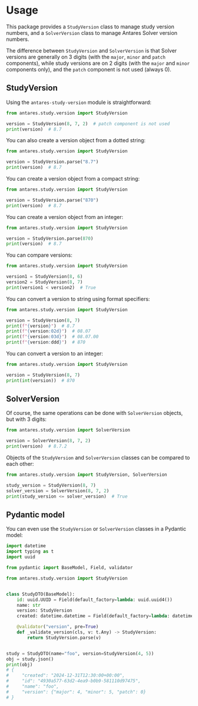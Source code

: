 # Usage

This package provides a `StudyVersion` class to manage study version numbers,
and a `SolverVersion` class to manage Antares Solver version numbers.

The difference between `StudyVersion` and `SolverVersion` is that Solver versions are generally on 3 digits
(with the `major`, `minor` and `patch` components), while study versions are on 2 digits
(with the `major` and `minor` components only), and the `patch` component is not used (always 0).

## StudyVersion

Using the `antares-study-version` module is straightforward:

```python
from antares.study.version import StudyVersion

version = StudyVersion(8, 7, 2)  # patch component is not used
print(version)  # 8.7
```

You can also create a version object from a dotted string:

```python
from antares.study.version import StudyVersion

version = StudyVersion.parse("8.7")
print(version)  # 8.7
```

You can create a version object from a compact string:

```python
from antares.study.version import StudyVersion

version = StudyVersion.parse("870")
print(version)  # 8.7
```

You can create a version object from an integer:

```python
from antares.study.version import StudyVersion

version = StudyVersion.parse(870)
print(version)  # 8.7
```

You can compare versions:

```python
from antares.study.version import StudyVersion

version1 = StudyVersion(8, 6)
version2 = StudyVersion(8, 7)
print(version1 < version2)  # True
```

You can convert a version to string using format specifiers:

```python
from antares.study.version import StudyVersion

version = StudyVersion(8, 7)
print(f"{version}")  # 8.7
print(f"{version:02d}")  # 08.07
print(f"{version:03d}")  # 08.07.00
print(f"{version:ddd}")  # 870
```

You can convert a version to an integer:

```python
from antares.study.version import StudyVersion

version = StudyVersion(8, 7)
print(int(version))  # 870
```

## SolverVersion

Of course, the same operations can be done with `SolverVersion` objects, but with 3 digits:

```python
from antares.study.version import SolverVersion

version = SolverVersion(8, 7, 2)
print(version)  # 8.7.2
```

Objects of the `StudyVersion` and `SolverVersion` classes can be compared to each other:

```python
from antares.study.version import StudyVersion, SolverVersion

study_version = StudyVersion(8, 7)
solver_version = SolverVersion(8, 7, 2)
print(study_version <= solver_version)  # True
```

## Pydantic model

You can even use the `StudyVersion` or `SolverVersion` classes in a Pydantic model:

```python
import datetime
import typing as t
import uuid

from pydantic import BaseModel, Field, validator

from antares.study.version import StudyVersion


class StudyDTO(BaseModel):
    id: uuid.UUID = Field(default_factory=lambda: uuid.uuid4())
    name: str
    version: StudyVersion
    created: datetime.datetime = Field(default_factory=lambda: datetime.datetime.now(tz=datetime.timezone.utc))

    @validator("version", pre=True)
    def _validate_version(cls, v: t.Any) -> StudyVersion:
        return StudyVersion.parse(v)


study = StudyDTO(name="foo", version=StudyVersion(4, 5))
obj = study.json()
print(obj)
# {
#     "created": "2024-12-31T12:30:00+00:00",
#     "id": "4930a577-63d2-4ea9-b0b9-581110d97475",
#     "name": "foo",
#     "version": {"major": 4, "minor": 5, "patch": 0}
# }
```
